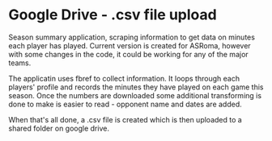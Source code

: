 # Google Drive - .csv file upload

Season summary application, scraping information to get data on minutes each player has played.
Current version is created for ASRoma, however with some changes in the code, it could be working for any of the major teams.

The applicatin uses fbref to collect information. It loops through each players' profile and records the minutes they have played on each game this season.
Once the numbers are downloaded some additional transforming is done to make is easier to read - opponent name and dates are added.

When that's all done, a .csv file is created which is then uploaded to a shared folder on google drive.
